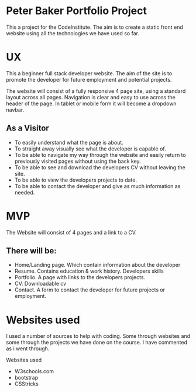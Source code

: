 # Peter Baker Portfolio Project

This a project for the CodeInstitute. The aim is to create a static front end website using all the technologies we have used so far.

# UX

This a beginner full stack developer website. The aim of the site is to promote the developer for future employment and potential projects.

The website will consist of a fully responsive 4 page site, using a standard layout across all pages. Navigation is clear and easy to use across the header of the page. In tablet or mobile form it will become a dropdown navbar. 

## As a Visitor

- To easily understand what the page is about.
- To straight away visually see what the developer is capable of.
- To be able to navigate my way through the website and easily return to previously visited pages without using the back key.
- To be able to see and download the developers CV without leaving the site.
- To be able to view the developers projects to date.
- To be able to contact the developer and give as much information as needed.

# MVP

The Website will consist of 4 pages and a link to a CV.

## There will be:

- Home/Landing page. Which contain information about the developer
- Resume. Contains education & work history. Developers skills
- Portfolio. A page with links to the developers projects. 
- CV. Downloadable cv 
- Contact. A form to contact the developer for future projects or employment.

# Websites used 

I used a number of sources to help with coding. Some through websites and some through the projects we have done on the course. I have commented as i went through.

Websites used

- W3schools.com
- bootstrap
- CSStricks
